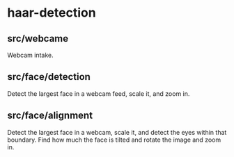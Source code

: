 # haar-detection

## src/webcame
Webcam intake. 

## src/face/detection
Detect the largest face in a webcam feed, scale it, and zoom in.

## src/face/alignment
Detect the largest face in a webcam, scale it, and detect the eyes within that boundary. 
Find how much the face is tilted and rotate the image and zoom in.
